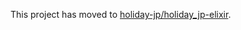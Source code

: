 This project has moved to [holiday-jp/holiday_jp-elixir](https://github.com/holiday-jp/holiday_jp-elixir).

